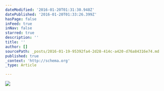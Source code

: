 ```yaml
---
dateModified: '2016-01-20T01:31:30.948Z'
datePublished: '2016-01-20T01:33:26.399Z'
hasPage: false
inFeed: true
inNav: false
starred: true
description: ''
title: ''
author: []
sourcePath: _posts/2016-01-19-95392fa4-2d28-414c-a420-d76a84316e74.md
published: true
_context: 'http://schema.org'
_type: Article

---
```

![](https://the-grid-user-content.s3-us-west-2.amazonaws.com/fc3aaa00-96b8-4632-9a21-824ddb10d90f.jpg)